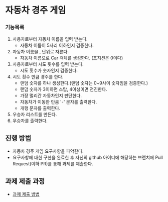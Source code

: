 # 자동차 경주 게임

### 기능목록
1. 사용자로부터 자동차 이름을 입력 받는다.
   * 자동차 이름이 5자리 이하인지 검증한다.
2. 자동차 이름을 , 단위로 자른다.
   * 자동차 이름으로 Car 객체를 생성한다. (포지션은 0이다)
3. 사용자로부터 시도 횟수를 입력 받는다.
   * 시도 횟수가 숫자인지 검증한다.
4. 시도 횟수 만큼 경주를 한다.
    * 랜덤 숫자를 하나 생성한다.(랜덤 숫자는 0~9사이 숫자임을 검증한다.)
    * 랜덤 숫자가 3이하면 스탑, 4이성이면 전진한다.
    * 가장 멀리간 자동차인지 판단한다.
    * 자동차가 이동한 만큼 '-' 문자를 출력한다. 
    * 개행 문자를 출력한다.
5. 우승자 리스트를 만든다.
6. 우승자를 출력한다.

## 진행 방법
* 자동차 경주 게임 요구사항을 파악한다.
* 요구사항에 대한 구현을 완료한 후 자신의 github 아이디에 해당하는 브랜치에 Pull Request(이하 PR)를 통해 과제를 제출한다.

## 과제 제출 과정
* [과제 제출 방법](https://github.com/next-step/nextstep-docs/tree/master/precourse)
